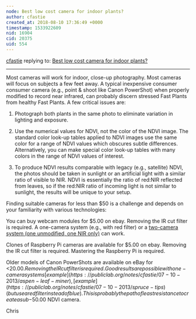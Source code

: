 ```yaml
---
node: Best low cost camera for indoor plants?
author: cfastie
created_at: 2018-08-10 17:36:49 +0000
timestamp: 1533922609
nid: 16904
cid: 20375
uid: 554
---
```




[cfastie](../profile/cfastie) replying to: [Best low cost camera for indoor plants?](../notes/DrC/08-10-2018/best-low-cost-camera-for-indoor-plants)

----
Most cameras will work for indoor, close-up photography. Most cameras will focus on subjects a few feet away. A typical inexpensive consumer consumer camera (e.g., point & shoot like Canon PowerShot) when properly modified to record near infrared, can probably discern stressed Fast Plants from healthy Fast Plants. A few critical issues are: 

1. Photograph both plants in the same photo to eliminate variation in lighting and exposure. 

2. Use the numerical values for NDVI, not the color of the NDVI image. The standard color look-up tables applied to NDVI images use the same color for a range of NDVI values which obscures subtle differences. Alternatively, you can make special color look-up tables with many colors in the range of NDVI values of interest. 

3. To produce NDVI results comparable with legacy (e.g., satellite) NDVI, the photos should be taken in sunlight or an artificial light with a similar ratio of visible to NIR. NDVI is essentially the ratio of red:NIR reflected from leaves, so if the red:NIR ratio of incoming light is not similar to sunlight, the results will be unique to your setup. 

Finding suitable cameras for less than $50 is a challenge and depends on your familiarity with various technologies: 

You can buy webcam modules for $5.00 on ebay. Removing the IR cut filter is required. A one-camera system (e.g., with red filter) or a [two-camera system (one unmodified, one NIR only)](https://publiclab.org/notes/cfastie/4-14-2013/sanm-leafkam) can work. 

Clones of Raspberry Pi cameras are available for $5.00 on ebay. Removing the IR cut filter is required. Mastering the Raspberry Pi is required. 

Older models of Canon PowerShots are available on eBay for <$20.00. Removing the IR cut filter is required. Good results are possible with one-camera systems [example](https://publiclab.org/notes/cfastie/07-10-2013/aspen-leaf-miner), [example](https://publiclab.org/notes/cfastie/07-10-2013/spruce-tips) (but use a red filter instead of blue). This is probably the path of least resistance to create a sub-$50.00 NDVI camera. 

Chris